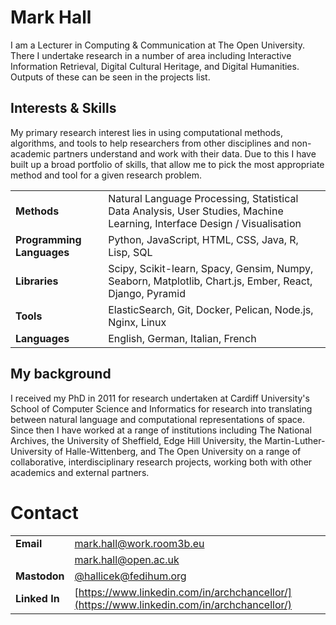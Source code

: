 # Mark Hall

I am a Lecturer in Computing & Communication at The Open University. There I undertake research in a number of
area including Interactive Information Retrieval, Digital Cultural Heritage, and Digital Humanities. Outputs of these
can be seen in the projects list.

## Interests & Skills

My primary research interest lies in using computational methods, algorithms, and tools to help researchers
from other disciplines and non-academic partners understand and work with their data. Due to this I  have built up a
broad portfolio of skills, that allow me to pick the most appropriate method and tool for a given research problem.

|                           |                                                                                                                          |
|---------------------------|--------------------------------------------------------------------------------------------------------------------------|
| **Methods**               | Natural Language Processing, Statistical Data Analysis, User Studies, Machine Learning, Interface Design / Visualisation |
| **Programming Languages** | Python, JavaScript, HTML, CSS, Java, R, Lisp, SQL                                                                        |
| **Libraries**             | Scipy, Scikit-learn, Spacy, Gensim, Numpy, Seaborn, Matplotlib, Chart.js, Ember, React, Django, Pyramid                  |
| **Tools**                 | ElasticSearch, Git, Docker, Pelican, Node.js, Nginx, Linux                                                               |
| **Languages**             | English, German, Italian, French                                                                                         |

## My background

I received my PhD in 2011 for research undertaken at Cardiff University's School of Computer Science and Informatics
for research into translating between natural language and computational representations of space. Since then I have
worked at a range of institutions including The National Archives, the University of Sheffield, Edge Hill
University, the Martin-Luther-University of Halle-Wittenberg, and The Open University on a range of collaborative,
interdisciplinary research projects, working both with other academics and external partners.

# Contact

|               |                                                                                            |
|---------------|--------------------------------------------------------------------------------------------|
| **Email**     | mark.hall@work.room3b.eu                                                                   |
|               | mark.hall@open.ac.uk                                                                       |
| **Mastodon**  | [@hallicek@fedihum.org](https://fedihum.org/@hallicek)                                     |
| **Linked In** | [https://www.linkedin.com/in/archchancellor/](https://www.linkedin.com/in/archchancellor/) |
